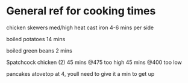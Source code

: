 # General ref for cooking times

chicken skewers
med/high heat cast iron
4-6 mins per side

boiled potatoes
14 mins

boiled green beans
2 mins

Spatchcock chicken (2)
45 mins @475 too high
45 mins @400 too low

pancakes
atovetop at 4, youll need to give it a min to get up
